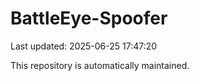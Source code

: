 # BattleEye-Spoofer

Last updated: 2025-06-25 17:47:20

This repository is automatically maintained.
